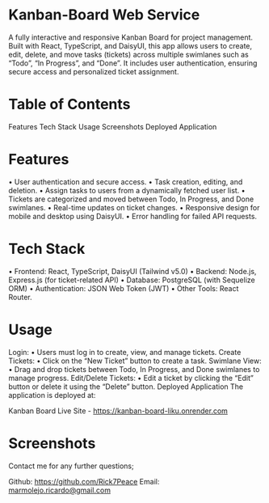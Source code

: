 # Kanban-Board Web Service
A fully interactive and responsive Kanban Board for project management. Built with React, TypeScript, and DaisyUI, this app allows users to create, edit, delete, and move tasks (tickets) across multiple swimlanes such as “Todo”, “In Progress”, and “Done”. It includes user authentication, ensuring secure access and personalized ticket assignment.

# Table of Contents
Features
Tech Stack
Usage
Screenshots
Deployed Application

# Features
•	User authentication and secure access.
•	Task creation, editing, and deletion.
•	Assign tasks to users from a dynamically fetched user list.
•	Tickets are categorized and moved between Todo, In Progress, and Done swimlanes.
•	Real-time updates on ticket changes.
•	Responsive design for mobile and desktop using DaisyUI.
•	Error handling for failed API requests.
# Tech Stack
•	Frontend: React, TypeScript, DaisyUI (Tailwind v5.0)
•	Backend: Node.js, Express.js (for ticket-related API)
•	Database: PostgreSQL (with Sequelize ORM)
•	Authentication: JSON Web Token (JWT)
•	Other Tools: React Router.

 # Usage
Login: • Users must log in to create, view, and manage tickets.
Create Tickets: • Click on the “New Ticket” button to create a task.
Swimlane View: • Drag and drop tickets between Todo, In Progress, and Done swimlanes to manage progress.
Edit/Delete Tickets: • Edit a ticket by clicking the “Edit” button or delete it using the “Delete” button.
Deployed Application
The application is deployed at:

Kanban Board Live Site - https://kanban-board-liku.onrender.com

# Screenshots 




Contact me for any further questions;

Github: https://github.com/Rick7Peace
Email: marmolejo.ricardo@gmail.com
